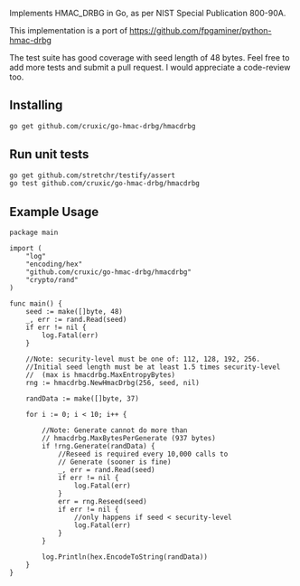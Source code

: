 Implements HMAC_DRBG in Go, as per NIST Special Publication 800-90A.

This implementation is a port of https://github.com/fpgaminer/python-hmac-drbg

The test suite has good coverage with seed length of 48 bytes.  Feel free to add more tests and submit a pull request.  I would appreciate a code-review too.

## Installing

```bash
go get github.com/cruxic/go-hmac-drbg/hmacdrbg
```

## Run unit tests
```bash
go get github.com/stretchr/testify/assert
go test github.com/cruxic/go-hmac-drbg/hmacdrbg
```

## Example Usage

```golang
package main

import (
	"log"
	"encoding/hex"
	"github.com/cruxic/go-hmac-drbg/hmacdrbg"
	"crypto/rand"
)

func main() {
	seed := make([]byte, 48)
	_, err := rand.Read(seed)
	if err != nil {
		log.Fatal(err)
	}

	//Note: security-level must be one of: 112, 128, 192, 256.
	//Initial seed length must be at least 1.5 times security-level
	//  (max is hmacdrbg.MaxEntropyBytes)
	rng := hmacdrbg.NewHmacDrbg(256, seed, nil)

	randData := make([]byte, 37)

	for i := 0; i < 10; i++ {
	
		//Note: Generate cannot do more than 
		// hmacdrbg.MaxBytesPerGenerate (937 bytes)
		if !rng.Generate(randData) {
			//Reseed is required every 10,000 calls to
			// Generate (sooner is fine)
			_, err = rand.Read(seed)
			if err != nil {
				log.Fatal(err)
			}
			err = rng.Reseed(seed)
			if err != nil {
				//only happens if seed < security-level
				log.Fatal(err)
			}
		}
		
		log.Println(hex.EncodeToString(randData))
	}
}
```



